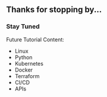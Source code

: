 ## Thanks for stopping by...

### Stay Tuned

Future Tutorial Content:
- Linux
- Python
- Kubernetes
- Docker
- Terraform
- CI/CD
- APIs
